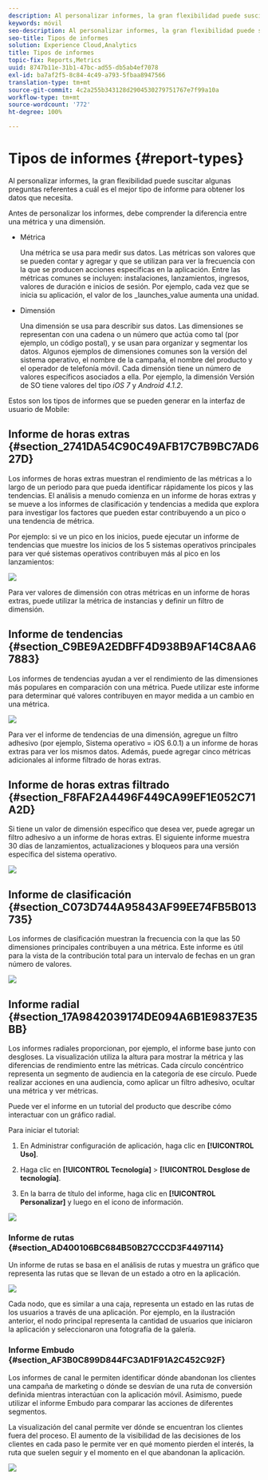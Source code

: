 ```yaml
---
description: Al personalizar informes, la gran flexibilidad puede suscitar algunas preguntas referentes a cuál es el mejor tipo de informe para obtener los datos que necesita.
keywords: móvil
seo-description: Al personalizar informes, la gran flexibilidad puede suscitar algunas preguntas referentes a cuál es el mejor tipo de informe para obtener los datos que necesita.
seo-title: Tipos de informes
solution: Experience Cloud,Analytics
title: Tipos de informes
topic-fix: Reports,Metrics
uuid: 8747b11e-31b1-47bc-ad55-db5ab4ef7078
exl-id: ba7af2f5-8c84-4c49-a793-5fbaa8947566
translation-type: tm+mt
source-git-commit: 4c2a255b343128d2904530279751767e7f99a10a
workflow-type: tm+mt
source-wordcount: '772'
ht-degree: 100%

---
```


# Tipos de informes {#report-types}

Al personalizar informes, la gran flexibilidad puede suscitar algunas preguntas referentes a cuál es el mejor tipo de informe para obtener los datos que necesita.

Antes de personalizar los informes, debe comprender la diferencia entre una métrica y una dimensión.

* Métrica

   Una métrica se usa para medir sus datos. Las métricas son valores que se pueden contar y agregar y que se utilizan para ver la frecuencia con la que se producen acciones específicas en la aplicación. Entre las métricas comunes se incluyen: instalaciones, lanzamientos, ingresos, valores de duración e inicios de sesión. Por ejemplo, cada vez que se inicia su aplicación,  el valor de los  _launches_value aumenta una unidad.

* Dimensión

   Una dimensión se usa para describir sus datos. Las dimensiones se representan con una cadena o un número que actúa como tal (por ejemplo, un código postal), y se usan para organizar y segmentar los datos. Algunos ejemplos de dimensiones comunes son la versión del sistema operativo, el nombre de la campaña, el nombre del producto y el operador de telefonía móvil. Cada dimensión tiene un número de valores específicos asociados a ella. Por ejemplo, la dimensión Versión de SO tiene valores del tipo _iOS 7_ y _Android 4.1.2_.

Estos son los tipos de informes que se pueden generar en la interfaz de usuario de Mobile:

## Informe de horas extras {#section_2741DA54C90C49AFB17C7B9BC7AD627D}

Los informes de horas extras muestran el rendimiento de las métricas a lo largo de un periodo para que pueda identificar rápidamente los picos y las tendencias. El análisis a menudo comienza en un informe de horas extras y se mueve a los informes de clasificación y tendencias a medida que explora para investigar los factores que pueden estar contribuyendo a un pico o una tendencia de métrica.

Por ejemplo: si ve un pico en los inicios, puede ejecutar un informe de tendencias que muestre los inicios de los 5 sistemas operativos principales para ver qué sistemas operativos contribuyen más al pico en los lanzamientos:

![](assets/overtime.png)

Para ver valores de dimensión con otras métricas en un informe de horas extras, puede utilizar la métrica de instancias y definir un filtro de dimensión.

## Informe de tendencias  {#section_C9BE9A2EDBFF4D938B9AF14C8AA67883}

Los informes de tendencias ayudan a ver el rendimiento de las dimensiones más populares en comparación con una métrica. Puede utilizar este informe para determinar qué valores contribuyen en mayor medida a un cambio en una métrica.

![](assets/trended.png)

Para ver el informe de tendencias de una dimensión, agregue un filtro adhesivo (por ejemplo, Sistema operativo = iOS 6.0.1) a un informe de horas extras para ver los mismos datos. Además, puede agregar cinco métricas adicionales al informe filtrado de horas extras.

## Informe de horas extras filtrado {#section_F8FAF2A4496F449CA99EF1E052C71A2D}

Si tiene un valor de dimensión específico que desea ver, puede agregar un filtro adhesivo a un informe de horas extras. El siguiente informe muestra 30 días de lanzamientos, actualizaciones y bloqueos para una versión específica del sistema operativo.

![](assets/overtime-filter.png)

## Informe de clasificación {#section_C073D744A95843AF99EE74FB5B013735}

Los informes de clasificación muestran la frecuencia con la que las 50 dimensiones principales contribuyen a una métrica. Este informe es útil para la vista de la contribución total para un intervalo de fechas en un gran número de valores.

![](assets/ranked.png)

## Informe radial   {#section_17A9842039174DE094A6B1E9837E35BB}

Los informes radiales proporcionan, por ejemplo, el informe base junto con desgloses. La visualización utiliza la altura para mostrar la métrica y las diferencias de rendimiento entre las métricas. Cada círculo concéntrico representa un segmento de audiencia en la categoría de ese círculo. Puede realizar acciones en una audiencia, como aplicar un filtro adhesivo, ocultar una métrica y ver métricas.

Puede ver el informe en un tutorial del producto que describe cómo interactuar con un gráfico radial.

Para iniciar el tutorial:

1. En Administrar configuración de aplicación, haga clic en **[!UICONTROL Uso]**.

1. Haga clic en **[!UICONTROL Tecnología]** > **[!UICONTROL Desglose de tecnología]**.
1. En la barra de título del informe, haga clic en **[!UICONTROL Personalizar]** y luego en el icono de información.

![](assets/report_technology.png)

### Informe de rutas {#section_AD400106BC684B50B27CCCD3F4497114}

Un informe de rutas se basa en el análisis de rutas y muestra un gráfico que representa las rutas que se llevan de un estado a otro en la aplicación.

![](assets/action_paths.png)

Cada nodo, que es similar a una caja, representa un estado en las rutas de los usuarios a través de una aplicación. Por ejemplo, en la ilustración anterior, el nodo principal representa la cantidad de usuarios que iniciaron la aplicación y seleccionaron una fotografía de la galería.

### Informe Embudo   {#section_AF3B0C899D844FC3AD1F91A2C452C92F}

Los informes de canal le permiten identificar dónde abandonan los clientes una campaña de marketing o dónde se desvían de una ruta de conversión definida mientras interactúan con la aplicación móvil. Asimismo, puede utilizar el informe Embudo para comparar las acciones de diferentes segmentos.

La visualización del canal permite ver dónde se encuentran los clientes fuera del proceso. El aumento de la visibilidad de las decisiones de los clientes en cada paso le permite ver en qué momento pierden el interés, la ruta que suelen seguir y el momento en el que abandonan la aplicación.

![](assets/funnel.png)
